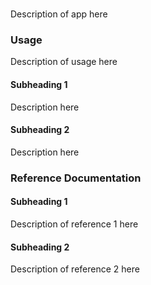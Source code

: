 # **<myApp>** 
Description of app here 
 
### **Usage** 
Description of usage here 
 
#### **Subheading 1** 
Description here 
 
#### **Subheading 2** 
Description here 
 
### **Reference Documentation** 
 
#### **Subheading 1** 
Description of reference 1 here 
 
#### **Subheading 2** 
Description of reference 2 here